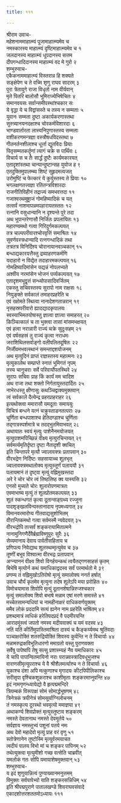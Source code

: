 ```yaml
---
title: १११

---
```

श्रीराम उवाच-  
महेशनाममाहात्म्यं पूजामाहात्म्यमेव च  
नमस्कारस्य माहात्म्यं दृष्टिमाहात्म्यमेव च १  
जलदानस्य माहात्म्यं धूपदानस्य सत्तम  
दीपगन्धादिदानस्य माहात्म्यं वद मे गुरो २  
शम्भुरुवाच-  
एकैकनाममाहात्म्यं विस्तरान्न हि शक्यते  
सङ्क्षेपेण च ते वच्मि शृणु राघव सादरम् ३  
पुरा त्रेतायुगे राजा विधृतो नाम वीर्यवान्  
मृते पितरि बालोसौ भूमिराज्येभिषेचितः ४  
समानवयसः सर्वान्समीपस्थांश्चकार सः  
ये वृद्धा ये च विद्वांसस्ते च तस्य न सम्मताः ५  
युवानः सम्मता दुष्टा अकार्यकरणास्तथा  
सुस्त्र्यानयनदक्षाश्च चोरकर्मविशारदाः ६  
भाण्डवार्तारता लास्यनिपुणास्तस्य सम्मताः  
वशीकरणमन्त्रज्ञा वस्त्रौषधविदस्तथा ७  
गीतनर्तनशीलाश्च धूर्त्ता द्यूतविदः प्रियाः  
पितृसम्मतकर्तॄणां त्यागं चक्रे स पार्थिवः ८  
विचार्य स च तैः सार्द्धं दुष्टैः कार्यमकारयत्  
एतादृशांस्तथा चान्यान्दुष्टान्सह युयोज ह ९  
एतदुक्तिमुपालम्ब्य शिष्टं सुहृदमत्यजत्  
उरोमुष्टिं च फेत्कारं ये कुर्युस्तस्य ते प्रियाः १०  
भगलक्षणतत्त्वज्ञा रतितन्त्रविशारदाः  
राजनीतिविहीनं तद्राज्यं समभवत्तदा ११  
गजाश्वरथमुष्ट्राजं गोमहिष्यादिकं च यत्  
तत्सर्वं नाशमापन्नमपहारायतस्ततः १२  
रत्नानि वसुधान्यानि न दृश्यन्ते पुरे तदा  
अथ भूपान्तरेणासौ निर्जितः प्रपलायितः १३  
महारण्यमथो गत्वा गिरिदुर्गमकल्पयत्  
तत्र चाल्पपरीवारश्चोरवृत्तिं समाश्रितः १४  
सुवर्णवस्त्रधान्यादि रत्नगन्धादिकं तथा  
तत्रतत्र विनिर्दिश्य चोरानायानवञ्चकान् १५  
बन्धाद्यकारयत्तैस्तु द्रव्याहरणकर्मणि  
यदाहारो न विद्येत तदाहारमकल्पयत् १६  
गोमहिष्यादिमांसेन यद्यन्नं नोपलभ्यते  
अश्वीय नरमांसेन भोजनं पर्य्यकल्पयत् १७  
एतादृशमभूद्वृत्तं सन्ध्योपासादिवर्जितम्  
एकस्तु सचिवस्तस्य सुरापो नाम राक्षसः १८  
नियुङ्क्ते सर्वकालं तमाहरप्रहरेति च  
एवं रक्षोमते स्थित्वा नानादेशगतान्नरान् १९  
नृसहस्रपरीवारो ह्यादद्यादकृपालयः  
स्वस्याभिमतयोषास्तु ज्ञात्वा ज्ञात्वा समाहरत् २०  
किञ्चित्कालं च ता भुक्त्वा तासां मांसमभक्षयत्  
एवं हत्वा नरान्नारी राज्यं चक्रे सुदुःसहम् २१  
एवं वर्षसहस्रं तु राज्यं कृत्वा नराधमः  
जराशिथिलसर्वाङ्गो वलीपलितदूषितः २२  
निर्जीवमभवत्स्थानं समन्ताद्दशयोजनम्  
अथ मृत्युदिनं प्राप्तं राज्ञस्तस्य महात्मनः २३  
मृत्युकालेथ सम्प्राप्ते स्नातं भूमिगतं नृपम्  
तस्य चानुचराः सर्वे परिवार्योपतस्थिरे २४  
सुरापः सचिवः प्राह किं कार्यं मम चादिश  
अथ राजा तथा शक्तो निर्गतायुस्तदार्दितः २५  
नाभेरधस्तु क्षीणासुः कथञ्चिद्वाक्यमुक्तवान्  
त्वं सर्वकाले दैत्येन्द्र प्रहरप्राहराहर २६  
इत्यथोक्त्वा ममारासौ यमदूताः समाययुः  
विचित्रं बन्धने यत्नं चक्रुस्ताडनतत्पराः २७  
चूर्णिता बन्धपाशाश्च हेतिदण्डाश्च चूर्णिताः  
तद्गात्रस्पर्शमात्रे च तदद्भुतमिवाभवत् २८  
अथायातः स्वयं मृत्युः पाशेनैनमयोजयत्  
मृत्युपाशमपिच्छिन्नं वीक्ष्य मृत्युरचिन्तयत् २९  
सर्वमर्त्यमृतिर्दृष्टा दृष्टा नैतादृशी क्वचित्  
इति चिन्तापरे मृत्यौ ज्वालावक्त्रः प्रतापवान् ३०  
वीरभद्रेण निर्दिष्टः सहसायाच्च शूलभृत्  
ज्वालावक्त्रमथालोक्य मृत्युस्तूर्णं पलाययौ ३१  
पलायमानं तं दृष्ट्वा मृत्युं वह्निमुखस्तदा  
अरे रे चोर चोर त्वं तिष्ठतिष्ठ क्व यास्यसि ३२  
एनसो मुच्यते चोरः शूलारोपणमात्रतः  
एवमाभाष्य मृत्युं तं शूलप्रोतमकल्पयत् ३३  
शूलं स्कन्धगतं कृत्वा दूतान्सङ्ग्रथ्य रज्जुना  
पादशृङ्खलविन्यस्तानादाय नृपमध्यगात् ३४  
विमानवरमारोप्य गीतवाद्यसुशोभितम्  
वीरान्तिकमथो गत्वा सर्वमस्मै न्यवेदयत् ३५  
वीरभद्रोपि तत्सर्वं शङ्करायामितात्मने  
नानामुनिगणैर्देवैर्ब्रह्मविष्णुपुरः सुरैः ३६  
सेव्यमानाय देवाय पार्वतीसहिताय च  
प्रणिपत्य निवेद्याथ शूलस्थम्मृत्युमेव च ३७  
तूष्णीं बभूव विश्वात्मा वीरभद्रः प्रतापवान्  
अग्न्याननं वीक्ष्य शिवो विगर्हयन्कथं त्वयैतद्गणसाहसं कृतम्  
बिभेषि मृत्योर्न कथं यमाधिकाद्वदस्व सर्वं परमार्थतो मे ३९  
प्रणम्य तं वह्निमुखोऽतिरोषो मृत्युं समालोक्य ननर्त हर्षात्  
उवाच चौर्यं कृतमेव मृत्युना तदेष शूलेऽपि मया प्ररोहितः ४०  
विमोचयामास शिवोपि मृत्युं दूतानशेषान्निरुजश्चकार  
मृत्युं समालोक्य शिवो बभाषे मन्नाम एषां मरणे समास्ते ४१  
मच्चेतसामन्यधियां च नामहीनाक्षरं वाधिकवर्णयुक्तम्  
ममैव लोकं प्रददामि सत्यं ह्यनेन नाम प्रहरेति भाषितम् ४२  
प्रशब्दमात्रं त्वधिकं हरेतिपदप्रदं वै पदमीरयन्ति  
आरादमूंस्त्वं जपतो नमस्व मदीयवाक्यं च यमं वदस्व ४३  
नतिं यतिं कीर्तिमुपास्तिमाश्रिता दास्यं च कैङ्कर्य्यमथ श्रुतिंवदाः  
पञ्चाक्षरोक्तिं शतरुद्रियोक्तिं शिवस्य कुर्वन्ति न ते विचार्याः ४४  
मन्नामरुद्राक्षविभूतिधारणो ममाग्रतो यस्तु पुराणवक्ता  
सर्वेषु पापेष्वपि तेषु सत्सु प्रशास्म्यहं नैव यमाधिकारः ४५  
ये चापि पापान्वितमायिनो नराः परान्नवस्त्रादिवधूभुजश्च  
वाराणसीमृत्युपराश्च ये वै श्रीशैलमर्त्याश्च न ते विचार्याः ४६  
यूकाश्च दंशा अपि मत्कुणाश्च मृगादयः कीटपिपीलिकाश्च  
सरीसृपा वृश्चिकशूकराश्च काशीमृताः शङ्करमाप्नुवन्ति ४७  
इदं नामगृणन्ध्यायेद्यो वै हृत्पद्ममन्दिरे  
त्रियम्बकं विरूपाक्षं सोमं सोमार्द्धभूषणम् ४८  
त्रिनेत्रकं त्रयीनेत्रं सोमसूर्याग्निलोचनम्  
तं नमस्कृत्य दूरस्थो भवमृत्यो ममाज्ञया ४९  
अथाकर्ण्य शिवप्रोक्तं मृत्युस्तुष्टाव शङ्करम्  
नमस्ते देवतानाथ नमस्ते देवमूर्तये ५०  
सर्वज्ञाय नमस्तुभ्यं पशूनां पतये नमः  
अथ देवो महादेवो मृत्युं प्राह वरं वृणु ५१  
स्तोत्रेणानेन तुष्टोस्मि मृत्युर्वरमयाचत  
त्वदीयं पालय विभो मां च शङ्कर पापिनम् ५२  
तथेत्युक्त्वा मृत्युमीशो गच्छ वत्सेति चाब्रवीत्  
यमलोकं गतः सोपि यमायाशेषमुक्तवान् ५३  
शम्भुरुवाच-  
य इदं शृणुयान्नित्यं पुण्याख्यानमनुत्तमम्  
विमुक्तः सर्वपापेभ्यो याति शङ्करसन्निधिम् ५४  
इति श्रीपद्मपुराणे पातालखण्डे शिवराघवसंवादे  
एकादशोत्तरशततमोऽध्यायः १११